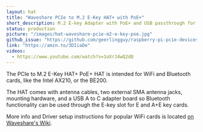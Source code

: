 ```yaml
---
layout: hat
title: "Waveshare PCIe to M.2 E-Key HAT+ with PoE+"
short_description: M.2 E-key Adapter with PoE+ and USB passthrough for wireless devices.
status: production
picture: "/images/hat-waveshare-pcie-m2-e-key-poe.jpg"
github_issue: "https://github.com/geerlingguy/raspberry-pi-pcie-devices/issues/713"
link: "https://amzn.to/3DIiaDe"
videos:
  - https://www.youtube.com/watch?v=1oXrJ4wQ2dQ
---
```

The PCIe to M.2 E-Key HAT+ PoE+ HAT is intended for WiFi and Bluetooth cards, like the Intel AX210, or the BE200.

The HAT comes with antenna cables, two external SMA antenna jacks, mounting hardware, and a USB A to C adapter board so Bluetooth functionality can be used through the E-key slot for E and A+E key cards.

More info and Driver setup instructions for popular WiFi cards is located [on Waveshare's Wiki](https://www.waveshare.com/wiki/PCIE_TO_M.2_E_KEY_HAT+).

